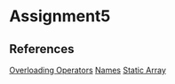 # Assignment5

## References
[Overloading Operators](https://www.tutorialspoint.com/cplusplus/relational_operators_overloading.htm)
[Names](https://en.wikipedia.org/wiki/Cthulhu_Mythos_deities)
[Static Array](https://stackoverflow.com/questions/11367141/how-to-declare-and-initialize-a-static-const-array-as-a-class-member)
